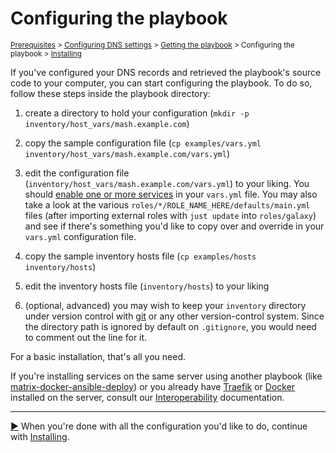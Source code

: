 <!--
SPDX-FileCopyrightText: 2018 - 2025 Slavi Pantaleev
SPDX-FileCopyrightText: 2018 - 2024 MDAD project contributors
SPDX-FileCopyrightText: 2020 Sabine Laszakovits
SPDX-FileCopyrightText: 2021 Cody Neiman
SPDX-FileCopyrightText: 2021 Matthew Cengia
SPDX-FileCopyrightText: 2021 Toni Spets
SPDX-FileCopyrightText: 2022 Julian Foad
SPDX-FileCopyrightText: 2022 Vladimir Panteleev
SPDX-FileCopyrightText: 2022 - 2023 Julian-Samuel Gebühr
SPDX-FileCopyrightText: 2023 MASH project contributors
SPDX-FileCopyrightText: 2023 Shreyas Ajjarapu
SPDX-FileCopyrightText: 2023 Nikita Chernyi
SPDX-FileCopyrightText: 2024 - 2025 Suguru Hirahara

SPDX-License-Identifier: AGPL-3.0-or-later
-->

# Configuring the playbook

<sup>[Prerequisites](prerequisites.md) > [Configuring DNS settings](configuring-dns.md) > [Getting the playbook](getting-the-playbook.md) > Configuring the playbook > [Installing](installing.md)</sup>

If you've configured your DNS records and retrieved the playbook's source code to your computer, you can start configuring the playbook. To do so, follow these steps inside the playbook directory:

1. create a directory to hold your configuration (`mkdir -p inventory/host_vars/mash.example.com`)

2. copy the sample configuration file (`cp examples/vars.yml inventory/host_vars/mash.example.com/vars.yml`)

3. edit the configuration file (`inventory/host_vars/mash.example.com/vars.yml`) to your liking. You should [enable one or more services](supported-services.md) in your `vars.yml` file. You may also take a look at the various `roles/*/ROLE_NAME_HERE/defaults/main.yml` files (after importing external roles with `just update` into `roles/galaxy`) and see if there's something you'd like to copy over and override in your `vars.yml` configuration file.

4. copy the sample inventory hosts file (`cp examples/hosts inventory/hosts`)

5. edit the inventory hosts file (`inventory/hosts`) to your liking

6. (optional, advanced) you may wish to keep your `inventory` directory under version control with [git](https://git-scm.com/) or any other version-control system. Since the directory path is ignored by default on `.gitignore`, you would need to comment out the line for it.

For a basic installation, that's all you need.

If you're installing services on the same server using another playbook (like [matrix-docker-ansible-deploy](https://github.com/spantaleev/matrix-docker-ansible-deploy)) or you already have [Traefik](./services/traefik.md) or [Docker](./services/docker.md) installed on the server, consult our [Interoperability](./interoperability.md) documentation.

---------------------------------------------

[▶️](installing.md) When you're done with all the configuration you'd like to do, continue with [Installing](installing.md).
